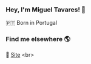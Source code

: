 ### Hey, I'm Miguel Tavares! 👋
🇵🇹 Born in Portugal <br>

### Find me elsewhere 🌎

🚀 [Site]([https://mtavares.dev](https://www.linkedin.com/in/miguel-tavares51/)) <br>


